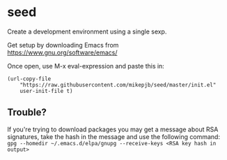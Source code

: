 # seed

Create a development environment using a single sexp.

Get setup by downloading Emacs from https://www.gnu.org/software/emacs/

Once open, use M-x eval-expression and paste this in:

```
(url-copy-file
	"https://raw.githubusercontent.com/mikepjb/seed/master/init.el"
	user-init-file t)
```

## Trouble?

If you're trying to download packages you may get a message about RSA signatures, take the hash in the message and use the following command:
`gpg --homedir ~/.emacs.d/elpa/gnupg --receive-keys <RSA key hash in output>`

